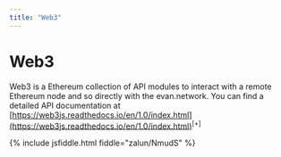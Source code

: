 ```yaml
---
title: "Web3"
---
```

# Web3

Web3 is a Ethereum collection of API modules to interact with a remote Ethereum node and so directly with the evan.network.
You can find a detailed API documentation at [https://web3js.readthedocs.io/en/1.0/index.html](https://web3js.readthedocs.io/en/1.0/index.html)<sup>[+]</sup>

{% include jsfiddle.html fiddle="zalun/NmudS" %}
